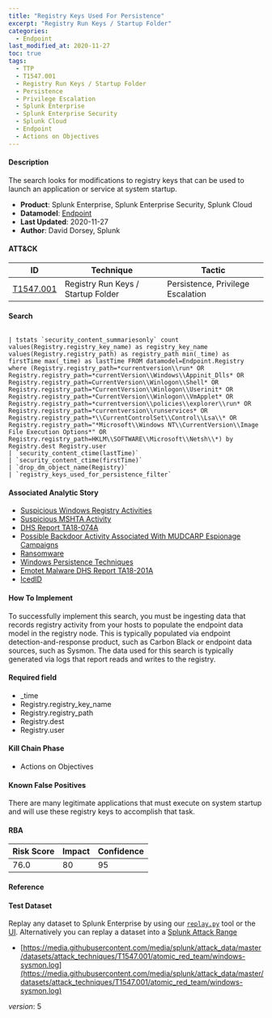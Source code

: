 ```yaml
---
title: "Registry Keys Used For Persistence"
excerpt: "Registry Run Keys / Startup Folder"
categories:
  - Endpoint
last_modified_at: 2020-11-27
toc: true
tags:
  - TTP
  - T1547.001
  - Registry Run Keys / Startup Folder
  - Persistence
  - Privilege Escalation
  - Splunk Enterprise
  - Splunk Enterprise Security
  - Splunk Cloud
  - Endpoint
  - Actions on Objectives
---
```




#### Description

The search looks for modifications to registry keys that can be used to launch an application or service at system startup.

- **Product**: Splunk Enterprise, Splunk Enterprise Security, Splunk Cloud
- **Datamodel**: [Endpoint](https://docs.splunk.com/Documentation/CIM/latest/User/Endpoint)
- **Last Updated**: 2020-11-27
- **Author**: David Dorsey, Splunk


#### ATT&CK

| ID          | Technique   | Tactic       |
| ----------- | ----------- |--------------|
| [T1547.001](https://attack.mitre.org/techniques/T1547/001/) | Registry Run Keys / Startup Folder | Persistence, Privilege Escalation |


#### Search

```

| tstats `security_content_summariesonly` count values(Registry.registry_key_name) as registry_key_name values(Registry.registry_path) as registry_path min(_time) as firstTime max(_time) as lastTime FROM datamodel=Endpoint.Registry where (Registry.registry_path=*currentversion\\run* OR Registry.registry_path=*currentVersion\\Windows\\Appinit_Dlls* OR Registry.registry_path=CurrentVersion\\Winlogon\\Shell* OR Registry.registry_path=*CurrentVersion\\Winlogon\\Userinit* OR Registry.registry_path=*CurrentVersion\\Winlogon\\VmApplet* OR Registry.registry_path=*currentversion\\policies\\explorer\\run* OR Registry.registry_path=*currentversion\\runservices* OR Registry.registry_path=*\\CurrentControlSet\\Control\\Lsa\\* OR Registry.registry_path="*Microsoft\\Windows NT\\CurrentVersion\\Image File Execution Options*" OR Registry.registry_path=HKLM\\SOFTWARE\\Microsoft\\Netsh\\*) by Registry.dest Registry.user 
| `security_content_ctime(lastTime)` 
| `security_content_ctime(firstTime)` 
| `drop_dm_object_name(Registry)` 
| `registry_keys_used_for_persistence_filter`
```

#### Associated Analytic Story
* [Suspicious Windows Registry Activities](_stories/suspicious_windows_registry_activities)
* [Suspicious MSHTA Activity](_stories/suspicious_mshta_activity)
* [DHS Report TA18-074A](_stories/dhs_report_ta18-074a)
* [Possible Backdoor Activity Associated With MUDCARP Espionage Campaigns](_stories/possible_backdoor_activity_associated_with_mudcarp_espionage_campaigns)
* [Ransomware](_stories/ransomware)
* [Windows Persistence Techniques](_stories/windows_persistence_techniques)
* [Emotet Malware  DHS Report TA18-201A ](_stories/emotet_malware__dhs_report_ta18-201a_)
* [IcedID](_stories/icedid)


#### How To Implement
To successfully implement this search, you must be ingesting data that records registry activity from your hosts to populate the endpoint data model in the registry node. This is typically populated via endpoint detection-and-response product, such as Carbon Black or endpoint data sources, such as Sysmon. The data used for this search is typically generated via logs that report reads and writes to the registry.

#### Required field
* _time
* Registry.registry_key_name
* Registry.registry_path
* Registry.dest
* Registry.user


#### Kill Chain Phase
* Actions on Objectives


#### Known False Positives
There are many legitimate applications that must execute on system startup and will use these registry keys to accomplish that task.



#### RBA

| Risk Score  | Impact      | Confidence   |
| ----------- | ----------- |--------------|
| 76.0 | 80 | 95 |



#### Reference


#### Test Dataset
Replay any dataset to Splunk Enterprise by using our [`replay.py`](https://github.com/splunk/attack_data#using-replaypy) tool or the [UI](https://github.com/splunk/attack_data#using-ui).
Alternatively you can replay a dataset into a [Splunk Attack Range](https://github.com/splunk/attack_range#replay-dumps-into-attack-range-splunk-server)

* [https://media.githubusercontent.com/media/splunk/attack_data/master/datasets/attack_techniques/T1547.001/atomic_red_team/windows-sysmon.log](https://media.githubusercontent.com/media/splunk/attack_data/master/datasets/attack_techniques/T1547.001/atomic_red_team/windows-sysmon.log)


_version_: 5